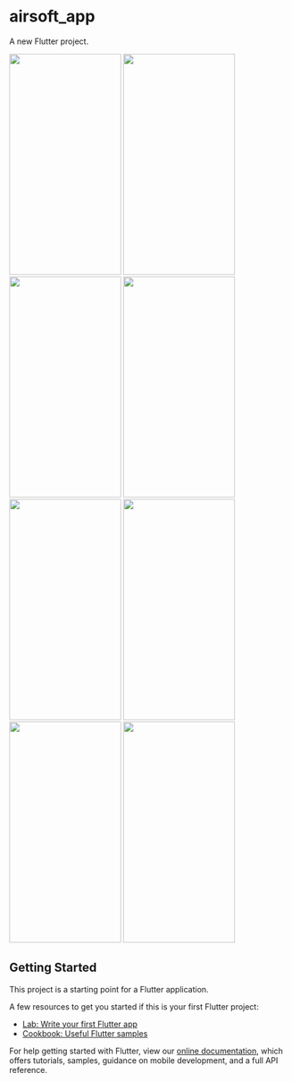 # airsoft_app

A new Flutter project.

<img src="https://raw.githubusercontent.com/muftinurulazmi26/Final-Project-CodeHouse-Academy/tree/master/airsoft_app/screenshot/Screenshot_1.jpeg" width="200" height="395">
<img src="https://raw.githubusercontent.com/muftinurulazmi26/Final-Project-CodeHouse-Academy/tree/master/airsoft_app/screenshot/Screenshot_2.jpegg" width="200" height="395">
<img src="https://raw.githubusercontent.com/muftinurulazmi26/Final-Project-CodeHouse-Academy/tree/master/airsoft_app/screenshot/Screenshot_3.jpeg" width="200" height="395">
<img src="https://raw.githubusercontent.com/muftinurulazmi26/Final-Project-CodeHouse-Academy/tree/master/airsoft_app/screenshot/Screenshot_4.jpeg" width="200" height="395">
<img src="https://raw.githubusercontent.com/muftinurulazmi26/Final-Project-CodeHouse-Academy/tree/master/airsoft_app/screenshot/Screenshot_5.jpeg" width="200" height="395">
<img src="https://raw.githubusercontent.com/muftinurulazmi26/Final-Project-CodeHouse-Academy/tree/master/airsoft_app/screenshot/Screenshot_6.jpeg" width="200" height="395">
<img src="https://raw.githubusercontent.com/muftinurulazmi26/Final-Project-CodeHouse-Academy/tree/master/airsoft_app/screenshot/Screenshot_7.jpeg" width="200" height="395">
<img src="https://raw.githubusercontent.com/muftinurulazmi26/Final-Project-CodeHouse-Academy/tree/master/airsoft_app/screenshot/Screenshot_8.jpeg" width="200" height="395">

## Getting Started

This project is a starting point for a Flutter application.

A few resources to get you started if this is your first Flutter project:

- [Lab: Write your first Flutter app](https://flutter.dev/docs/get-started/codelab)
- [Cookbook: Useful Flutter samples](https://flutter.dev/docs/cookbook)

For help getting started with Flutter, view our
[online documentation](https://flutter.dev/docs), which offers tutorials,
samples, guidance on mobile development, and a full API reference.
